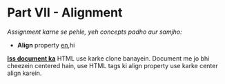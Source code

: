# Part VII -  Alignment

_Assignment karne se pehle, yeh concepts padho aur samjho:_ 
- **Align** property [en](http://www.w3schools.com/cssref/pr_text_text-align.asp),hi 

[**Iss document ka**](https://docs.google.com/document/d/1xJZLB7ueHE53QItMQ0_nghKWdWl0TjiUOabsz-yoEMs/edit) HTML use karke clone banayein. Document me jo bhi cheezein centered hain, use HTML tags ki align property use karke center align karein. 

